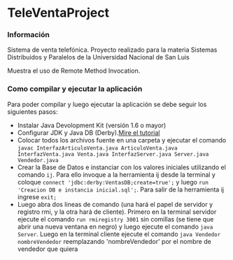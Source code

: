 TeleVentaProject
================

### Información

Sistema de venta telefónica. Proyecto realizado para la materia Sistemas Distribuidos y Paralelos de la Universidad Nacional de San Luis

Muestra el uso de Remote Method Invocation.

### Como compilar y ejecutar la aplicación

Para poder compilar y luego ejecutar la aplicación se debe seguir los siguientes pasos:

- Instalar Java Devolopment Kit (versión 1.6 o mayor)
- Configurar JDK y Java DB (Derby).[Mire el tutorial](http://db.apache.org/derby/papers/DerbyTut/install_software.html)
- Colocar todos los archivos fuente en una carpeta y ejecutar el comando `javac InterfazArticuloVenta.java ArticuloVenta.java InterfazVenta.java Venta.java InterfazServer.java Server.java Vendedor.java`
- Crear la Base de Datos e instanciar con los valores iniciales utilizando el comando `ij`. Para ello invoque a la herramienta ij desde la terminal y coloque `connect 'jdbc:derby:VentasDB;create=true';` y luego `run 'Creacion DB e instancia inicial.sql';`. Para salir de la herramienta ij ingrese `exit;`
- Luego abra dos lineas de comando (una hará el papel de servidor y registro rmi, y la otra hará de cliente). Primero en la terminal servidor ejecute el comando `run rmiregistry 3001` sin comillas (se tiene que abrir una nueva ventana en negro) y luego ejecute el comando `java Server`. Luego en la terminal cliente ejecute el comando `java Vendedor nombreVendedor` reemplazando 'nombreVendedor' por el nombre de vendedor que quiera